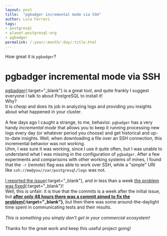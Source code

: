 ```yaml
---
layout: post
title:  "pgbadger incremental mode via SSH"
author: Luca Ferrari
tags:
- postgresql
- planet-postgresql-org
- pgbadger
permalink: /:year/:month/:day/:title.html
---
```

How great it is `pgbadger`?

# pgbadger incremental mode via SSH

[pgbadger](https://github.com/darold/pgbadger){:target="_blank"} is a great tool, and quite frankly I suggest everyone I talk to about PostgreSQL to install it!
<br/>
Why?
<br/>
It is *cheap* and does its job in analyzing logs and providing you insights about what happened in your cluster.
<br/>
<br/>
A few days ago I caught a strange, to me, behavior. `pgbadger` has a very handy *incremental mode* that allows you to keep it running processing new logs every day (or whatever period you choose) and get historical and up-to-date insights.
Well, when downloading a file over an SSH connection, this incremental behavior was not working.
<br/>
Uhm, I was sure it was working, since I use it quite often, but I was unable to understand what I was missing in the configuration of `pgbadger`. After a few experiments and comparisons with other working systems of mines, I found that the `-r` (*remote*) flag was able to work over SSH, while a "simple" URI like `ssh://me@you//var/postgresql/logs` was not.
<br/>
<br/>
[I reported the issue](https://github.com/darold/pgbadger/issues/723){:target="_blank"}, and in less than a week [the problem was fixed](https://github.com/darold/pgbadger/commit/6a4750b35a49ed2f9153315a3642aea3c27db556){:target="_blank"}!
<br/>
Well, this is unfair: it is true that the commits is a week after the initial issue, but **[after only 48 hours there was a commit aimed to fix the problem](https://github.com/darold/pgbadger/issues/723#issuecomment-1078753300){:target="_blank"}**, but then there was some around-the-daylight time spent in communicating tests and their results.
<br/>
<br/>
*This is something you simply don't get in your commercial ecosystem!*
<br/>
<br/>
Thanks for the great work and keep this useful project going!
